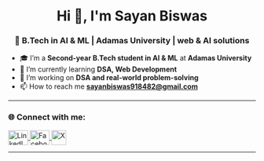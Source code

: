 <h1 align="center">Hi 👋, I'm Sayan Biswas</h1>
<h3 align="center">🚀 B.Tech in AI & ML | Adamas University | web & AI solutions</h3>

- 🎓 I’m a **Second-year B.Tech student in AI & ML** at **Adamas University**
- 🌱 I’m currently learning **DSA, Web Development**
- 🔭 I’m working on **DSA and real-world problem-solving**
- 📫 How to reach me **sayanbiswas918482@gmail.com**

---

<h3 align="left">🌐 Connect with me:</h3>
<p align="left">
  <a href="https://www.linkedin.com/in/sayan-biswas-427178296/" target="_blank">
    <img align="center" src="https://raw.githubusercontent.com/rahuldkjain/github-profile-readme-generator/master/src/images/icons/Social/linked-in-alt.svg" alt="LinkedIn" height="30" width="40" />
  </a>
  <a href="https://www.facebook.com/profile.php?id=100042011891029" target="_blank">
    <img align="center" src="https://upload.wikimedia.org/wikipedia/commons/5/51/Facebook_f_logo_%282019%29.svg" alt="Facebook" height="30" width="40" />
  </a>
  <a href="https://x.com/Sayan841804" target="_blank">
    <img align="center" src="https://abs.twimg.com/favicons/twitter.3.ico" alt="X" height="30" width="30" />
  </a>
</p>



---

              


